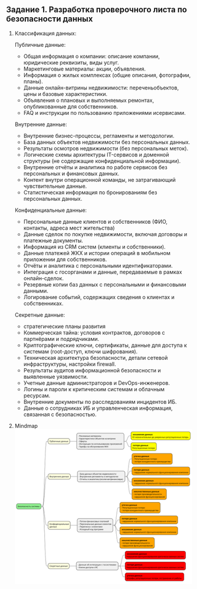 ## Задание 1. Разработка проверочного листа по безопасности данных

1. Классификация данных:  

    Публичные данные:
  
   - Общая информация о компании: описание компании, юридические реквизиты, виды услуг.
   - Маркетинговые материалы: акции, объявления.
   - Информация о жилых комплексах (общие описания, фотографии, планы).
   - Данные онлайн-витрины недвижимости:  переченьобъектов, цены и базовые характеристики.
   - Объявления о плановых и выполняемых ремонтах, опубликованные для собственников.
   - FAQ и инструкции по пользованию приложениями  исервисами.  
   
    Внутренние данные:
    
   - Внутренние бизнес-процессы, регламенты и методологии.
   - База данных объектов недвижимости без персональных данных.
   - Результаты осмотров недвижимости (без персональных меток).
   - Логические схемы архитектуры IT-сервисов и доменной структуры (не содержащие конфиденциальной информации).
   - Внутренние отчёты и аналитика по работе сервисов без персональных и финансовых данных.
   - Контент внутри операционной команды, не затрагивающий чувствительные данные.
   - Статистическая информация по бронированиям без персональных данных.

    Конфиденциальные данные:

    - Персональные данные клиентов и собственников (ФИО, контакты, адреса мест жительства)
    - Данные сделок по покупке недвижимости, включая договоры и платежные документы.
    - Информация из CRM систем (клиенты и собственники).
    - Данные платежей ЖКХ и истории операций в мобильном приложении для собственников.
    - Отчёты и аналитика с персональными идентификаторами.
    - Интеграция с госорганами и данные, передаваемые в рамках онлайн-сделок.
    - Резервные копии баз данных с персональными и финансовыми данными.
    - Логирование событий, содержащих сведения о клиентах и собственниках.

    Секретные данные:

    - стратегические планы развития
    - Коммерческая тайна: условия контрактов, договоров с партнёрами и подрядчиками.
    - Криптографические ключи, сертификаты, данные для доступа к системам (root-доступ, ключи шифрования).
    - Техническая архитектура безопасности, детали сетевой инфраструктуры, настройки firewall.
    - Результаты аудитов информационной безопасности и выявленные уязвимости.
    - Учетные данные администраторов и DevOps-инженеров.
    - Логины и пароли к критическим системам и облачным ресурсам.
    - Внутренние документы по расследованиям инцидентов ИБ.
    - Данные о сотрудниках ИБ и управленческая информация, связанная с безопасностью.

1. Mindmap
  ![mindmap](mindmap.svg)